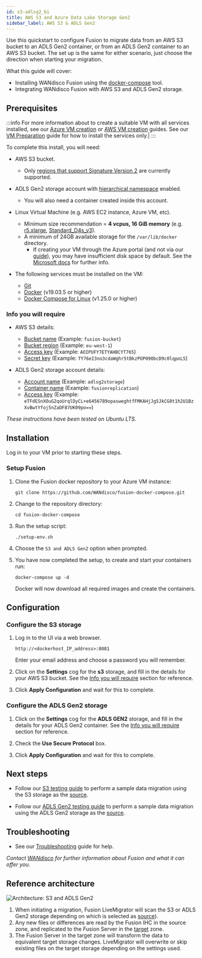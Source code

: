 ```yaml
---
id: s3-adlsg2_bi
title: AWS S3 and Azure Data Lake Storage Gen2
sidebar_label: AWS S3 & ADLS Gen2
---
```


Use this quickstart to configure Fusion to migrate data from an AWS S3 bucket to an ADLS Gen2 container, or from an ADLS Gen2 container to an AWS S3 bucket. 
The set up is the same for either scenario, just choose the direction when starting your migration.

What this guide will cover:

- Installing WANdisco Fusion using the [docker-compose](https://docs.docker.com/compose/) tool.
- Integrating WANdisco Fusion with AWS S3 and ADLS Gen2 storage.

## Prerequisites

:::info
For more information about to create a suitable VM with all services installed, see our [Azure VM creation](../preparation/azure_vm_creation.md) or [AWS VM creation](../preparation/aws_vm_creation.md) guides. See our [VM Preparation](../preparation/vm_prep.md) guide for how to install the services only.|
:::

To complete this install, you will need:

* AWS S3 bucket.
  * Only [regions that support Signature Version 2](https://docs.aws.amazon.com/general/latest/gr/signature-version-2.html) are currently supported.

* ADLS Gen2 storage account with [hierarchical namespace](https://docs.microsoft.com/en-us/azure/storage/blobs/data-lake-storage-namespace) enabled.
  * You will also need a container created inside this account.
* Linux Virtual Machine (e.g. AWS EC2 instance, Azure VM, etc).
  * Minimum size recommendation = **4 vcpus, 16 GiB memory** (e.g. [r5.xlarge](https://aws.amazon.com/ec2/instance-types/), [Standard_D4s_v3](https://docs.microsoft.com/en-us/azure/virtual-machines/dv3-dsv3-series?toc=/azure/virtual-machines/linux/toc.json&bc=/azure/virtual-machines/linux/breadcrumb/toc.json#dv3-series)).
  * A minimum of 24GB available storage for the `/var/lib/docker` directory.
    * If creating your VM through the Azure portal (and not via our [guide](../preparation/azure_vm_creation.md)), you may have insufficient disk space by default. See the [Microsoft docs](https://docs.microsoft.com/en-us/azure/virtual-machines/windows/expand-os-disk) for further info.

* The following services must be installed on the VM:  
  * [Git](https://git-scm.com/book/en/v2/Getting-Started-Installing-Git)
  * [Docker](https://docs.docker.com/install/) (v19.03.5 or higher)
  * [Docker Compose for Linux](https://docs.docker.com/compose/install/#install-compose) (v1.25.0 or higher)

### Info you will require

* AWS S3 details:

  * [Bucket name](https://docs.aws.amazon.com/AmazonS3/latest/user-guide/create-bucket.html) (Example: `fusion-bucket`)
  * [Bucket region](https://docs.aws.amazon.com/general/latest/gr/rande.html#regional-endpoints) (Example: `eu-west-1`)
  * [Access key](https://docs.aws.amazon.com/IAM/latest/UserGuide/id_credentials_access-keys.html#Using_CreateAccessKey) (Example: `AOIPUFY7ETYAHBCYT765`)
  * [Secret key](https://docs.aws.amazon.com/general/latest/gr/aws-sec-cred-types.html#access-keys-and-secret-access-keys) (Example: `TY76eI3no3cdaWghr5tBkzPOP090bcD9c0lqpoL5`)

* ADLS Gen2 storage account details:
  * [Account name](https://docs.microsoft.com/en-us/azure/storage/common/storage-account-create?tabs=azure-portal#create-a-storage-account) (Example: `adlsg2storage`)
  * [Container name](https://docs.microsoft.com/en-us/azure/storage/blobs/storage-quickstart-blobs-portal#create-a-container) (Example: `fusionreplication`)
  * [Access key](https://docs.microsoft.com/en-us/azure/storage/common/storage-account-keys-manage#view-access-keys-and-connection-string) (Example: `eTFdESnXOuG2qoUrqlDyCL+e6456789opasweghtfFMKAHjJg5JkCG8t1h2U1BzXvBwtYfoj5nZaDF87UK09po==`)

_These instructions have been tested on Ubuntu LTS._

## Installation

Log in to your VM prior to starting these steps.

### Setup Fusion

1. Clone the Fusion docker repository to your Azure VM instance:

   `git clone https://github.com/WANdisco/fusion-docker-compose.git`

1. Change to the repository directory:

   `cd fusion-docker-compose`

1. Run the setup script:

   `./setup-env.sh`

1. Choose the `S3 and ADLS Gen2` option when prompted.

1. You have now completed the setup, to create and start your containers run:

   `docker-compose up -d`

   Docker will now download all required images and create the containers.

## Configuration

### Configure the S3 storage

1. Log in to the UI via a web browser.

   `http://<dockerhost_IP_address>:8081`

   Enter your email address and choose a password you will remember.

1. Click on the **Settings** cog for the **s3** storage, and fill in the details for your AWS S3 bucket. See the [Info you will require](#info-you-will-require) section for reference.

1. Click **Apply Configuration** and wait for this to complete.

### Configure the ADLS Gen2 storage

1. Click on the **Settings** cog for the **ADLS GEN2** storage, and fill in the details for your ADLS Gen2 container. See the [Info you will require](#info-you-will-require) section for reference.

1. Check the **Use Secure Protocol** box.

1. Click **Apply Configuration** and wait for this to complete.

## Next steps

* Follow our [S3 testing guide](../testing/test-s3.md) to perform a sample data migration using the S3 storage as the [source](../../glossary/s.md#source).

* Follow our [ADLS Gen2 testing guide](../testing/test-adlsg2.md) to perform a sample data migration using the ADLS Gen2 storage as the [source](../../glossary/s.md#source).

## Troubleshooting

* See our [Troubleshooting](../troubleshooting/general_troubleshooting.md) guide for help.

_Contact [WANdisco](https://wandisco.com/contact) for further information about Fusion and what it can offer you._

## Reference architecture

![Architecture: S3 and ADLS Gen2](/wandisco-documentation/img/arch_s3_adlsg2_bi.jpg)

1. When initiating a migration, Fusion LiveMigrator will scan the S3 or ADLS Gen2 storage depending on which is selected as [source](../../glossary/s.md#source)).
1. Any new files or differences are read by the Fusion IHC in the source zone, and replicated to the Fusion Server in the [target](../../glossary/t.md#target) zone.
1. The Fusion Server in the target zone will transform the data to equivalent target storage changes. LiveMigrator will overwrite or skip existing files on the target storage depending on the settings used.
